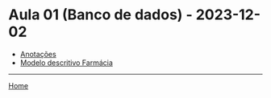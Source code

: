 # Aula 01 (Banco de dados) - 2023-12-02



- [Anotações](anotacoes.md)
- [Modelo descritivo Farmácia](modelo_descritivo_farmacia.md)


------------

[Home](../README.md) 